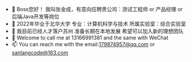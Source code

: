 - 👋 Boss您好！ 我叫张金成，有意向应聘贵公司：测试工程师 or 产品经理 or 后端Java开发等岗位
- 👀 2022年毕业于北华大学  专业：计算机科学与技术   所属实验室：综合实验室
- 🌱 我目前已经人才落户苏州 准备长期在本地发展 希望可以加入新的理想团队
- 💞️ Welcome to call me at 13166991381 and the same with WeChat
- 📫 You can reach me with the email:179874957@qq.com or sanlangcode@163.com

<!---
SanLangLOVE/SanLangLOVE is a ✨ special ✨ repository because its `README.md` (this file) appears on your GitHub profile.
You can click the Preview link to take a look at your changes.
--->
